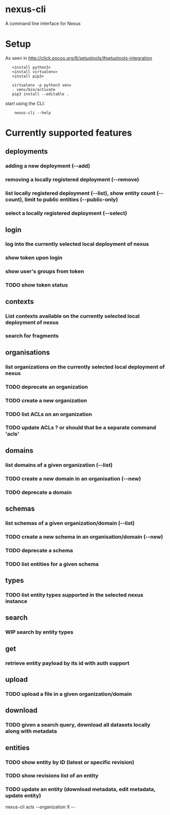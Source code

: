 # nexus-cli
A command line interface for Nexus

# Setup

As seen in http://click.pocoo.org/6/setuptools/#setuptools-integration
```
   <install python3>
   <install virtualenv>
   <install pip3>

   virtualenv -p python3 venv
   . venv/bin/activate
   pip3 install --editable .
```

start using the CLI:
```
    nexus-cli --help
```

# Currently supported features

## deployments
### adding a new deployment (--add)
### removing a locally registered deployment (--remove)
### list locally registered deployment (--list), show entity count (--count), limit to public entities (--public-only)
### select a locally registered deployment (--select)

## login
### log into the currently selected local deployment of nexus
### show token upon login
### show user's groups from token
### TODO show token status

## contexts
### List contexts available on the currently selected local deployment of nexus
### search for fragments

## organisations
### list organizations on the currently selected local deployment of nexus
### TODO deprecate an organization
### TODO create a new organization
### TODO list ACLs on an organization
### TODO update ACLs ? or should that be a separate command 'acls'

## domains
### list domains of a given organization (--list)
### TODO create a new domain in an organisation (--new)
### TODO deprecate a domain

## schemas
### list schemas of a given organization/domain (--list)
### TODO create a new schema in an organisation/domain (--new)
### TODO deprecate a schema
### TODO list entities for a given schema

## types
### TODO list entity types supported in the selected nexus instance 

## search
### WIP search by entity types

## get
### retrieve entity payload by its id with auth support

## upload
### TODO upload a file in a given organization/domain

## download
### TODO given a search query, download all datasets locally along with metadata

## entities
### TODO show entity by ID (latest or specific revision)
### TODO show revisions list of an entity
### TODO update an entity (download metadata, edit metadata, update entity) 


nexus-cli acls --organization X --

